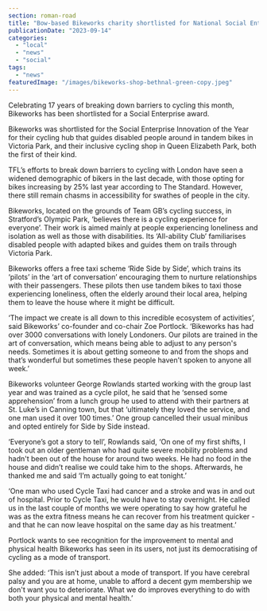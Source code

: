 ```yaml
---
section: roman-road
title: "Bow-based Bikeworks charity shortlisted for National Social Enterprise award"
publicationDate: "2023-09-14"
categories: 
  - "local"
  - "news"
  - "social"
tags: 
  - "news"
featuredImage: "/images/bikeworks-shop-bethnal-green-copy.jpeg"
---
```


Celebrating 17 years of breaking down barriers to cycling this month, Bikeworks has been shortlisted for a Social Enterprise award.

Bikeworks was shortlisted for the Social Enterprise Innovation of the Year for their cycling hub that guides disabled people around in tandem bikes in Victoria Park, and their inclusive cycling shop in Queen Elizabeth Park, both the first of their kind.

TFL’s efforts to break down barriers to cycling with London have seen a widened demographic of bikers in the last decade, with those opting for bikes increasing by 25% last year according to The Standard. However, there still remain chasms in accessibility for swathes of people in the city. 

Bikeworks, located on the grounds of Team GB’s cycling success, in Stratford’s Olympic Park, ‘believes there is a cycling experience for everyone’. Their work is aimed mainly at people experiencing loneliness and isolation as well as those with disabilities. Its ‘All-ability Club’ familiarises disabled people with adapted bikes and guides them on trails through Victoria Park. 

Bikeworks offers a free taxi scheme ‘Ride Side by Side’, which trains its ‘pilots’ in the ‘art of conversation’ encouraging them to nurture relationships with their passengers. These pilots then use tandem bikes to taxi those experiencing loneliness, often the elderly around their local area, helping them to leave the house where it might be difficult. 

‘The impact we create is all down to this incredible ecosystem of activities’, said Bikeworks’ co-founder and co-chair Zoe Portlock. ‘Bikeworks has had over 3000 conversations with lonely Londoners. Our pilots are trained in the art of conversation, which means being able to adjust to any person's needs. Sometimes it is about getting someone to and from the shops and that’s wonderful but sometimes these people haven’t spoken to anyone all week.’

Bikeworks volunteer George Rowlands started working with the group last year and was trained as a cycle pilot, he said that he ‘sensed some apprehension’ from a lunch group he used to attend with their partners at St. Luke’s in Canning town, but that ‘ultimately they loved the service, and one man used it over 100 times.’ One group cancelled their usual minibus and opted entirely for Side by Side instead.

‘Everyone’s got a story to tell’, Rowlands said, ‘On one of my first shifts, I took out an older gentleman who had quite severe mobility problems and hadn't been out of the house for around two weeks. He had no food in the house and didn’t realise we could take him to the shops. Afterwards, he thanked me and said ‘I’m actually going to eat tonight.’

‘One man who used Cycle Taxi had cancer and a stroke and was in and out of hospital. Prior to Cycle Taxi, he would have to stay overnight. He called us in the last couple of months we were operating to say how grateful he was as the extra fitness means he can recover from his treatment quicker - and that he can now leave hospital on the same day as his treatment.’

Portlock wants to see recognition for the improvement to mental and physical health Bikeworks has seen in its users, not just its democratising of cycling as a mode of transport. 

She added: ‘This isn’t just about a mode of transport. If you have cerebral palsy and you are at home, unable to afford a decent gym membership we don't want you to deteriorate. What we do improves everything to do with both your physical and mental health.’ 

